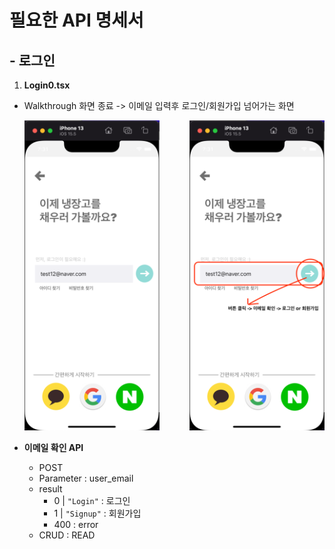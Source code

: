 # 필요한 API 명세서

## - 로그인
1. **Login0.tsx**
- Walkthrough 화면 종료 -> 
    이메일 입력후 로그인/회원가입 넘어가는 화면

  <img src='./md_asset/Login0.png' width='45%'>
  <img src='./md_asset/Login0_edit.png' width='45%' align='right'>


- **이메일 확인 API**
  - POST
  - Parameter : user_email
  - result 
    - 0 | `"Login"` : 로그인
    - 1 | `"Signup"` : 회원가입 
    - 400 : error
  - CRUD : READ


